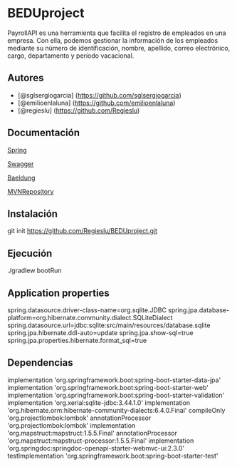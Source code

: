 # BEDUproject

PayrollAPI es una herramienta que facilita el registro de empleados en una empresa. Con ella, podemos gestionar la información de los empleados mediante su número de identificación, nombre, apellido, correo electrónico, cargo, departamento y período vacacional.

## Autores

- [@sglsergiogarcia] (https://github.com/sglsergiogarcia)
- [@emilioenlaluna] (https://github.com/emilioenlaluna)
- [@regieslu] (https://github.com/Regieslu)

## Documentación

[Spring](https://start.spring.io/)

[Swagger](https://swagger.io/)

[Baeldung](https://www.baeldung.com/spring-thymeleaf-error-messages)

[MVNRepository](https://mvnrepository.com/repos/central)

## Instalación 

git init https://github.com/Regieslu/BEDUproject.git

## Ejecución

./gradlew bootRun 

## Application properties

spring.datasource.driver-class-name=org.sqlite.JDBC
spring.jpa.database-platform=org.hibernate.community.dialect.SQLiteDialect
spring.datasource.url=jdbc:sqlite:src/main/resources/database.sqlite
spring.jpa.hibernate.ddl-auto=update
spring.jpa.show-sql=true
spring.jpa.properties.hibernate.format_sql=true

## Dependencias

implementation 'org.springframework.boot:spring-boot-starter-data-jpa'
implementation 'org.springframework.boot:spring-boot-starter-web'
implementation 'org.springframework.boot:spring-boot-starter-validation'
implementation 'org.xerial:sqlite-jdbc:3.44.1.0'
implementation 'org.hibernate.orm:hibernate-community-dialects:6.4.0.Final'
compileOnly 'org.projectlombok:lombok'
annotationProcessor 'org.projectlombok:lombok'
implementation 'org.mapstruct:mapstruct:1.5.5.Final'
annotationProcessor 'org.mapstruct:mapstruct-processor:1.5.5.Final'
implementation 'org.springdoc:springdoc-openapi-starter-webmvc-ui:2.3.0'
testImplementation 'org.springframework.boot:spring-boot-starter-test'
